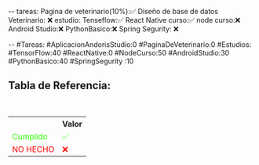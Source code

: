 --
tareas:
Pagina de veterinario(10%):✅
Diseño de base de datos Veterinario: ❌
estudio:
Tenseflow:✅
React Native curso:✅
node curso:❌
Android Studio:❌
PythonBasico:❌
Spring Segurity: ❌

--
\#Tareas:
\#AplicacionAndorisStudio:0
\#PaginaDeVeterinario:0
\#Estudios:
\#TensorFlow:40
\#ReactNative:0
\#NodeCurso:50
\#AndroidStudio:30
\#PythonBasico:40
\#SpringSegurity :10

<div  class="bc-diario">
<h2> Tabla de Referencia:</h2>
<table class="table-diario">
  <tr class="tr-diario">
    <th class="th-diario"></th>
    <th class="th-diario">Valor</th>
  </tr>
  <tr class="tr-diario">
    <td class="td-diario" style="color:2bff00">Cumplido</td>
    <td class="td-diario" style="color:2bff00">✅</td>
  </tr>
  <tr class="tr-diario">
    <td class="td-diario" style="color:red">NO HECHO</td>
    <td class="td-diario" style="color:red">❌</td>
  </tr>
</table>
